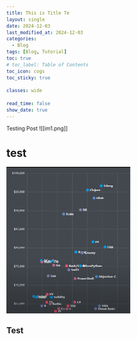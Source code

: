 ```yaml
---
title: This is Title Te
layout: single
date: 2024-12-03
last_modified_at: 2024-12-03
categories:
  - Blog
tags: [Blog, Tutorial]
toc: true
# toc_label: Table of Contents
toc_icon: cogs
toc_sticky: true

classes: wide

read_time: false
show_date: true
---
```


Testing Post
![[im1.png]]
# test
![alt text for screen readers](/images/im1.png "Text to show on mouseover")

## Test


